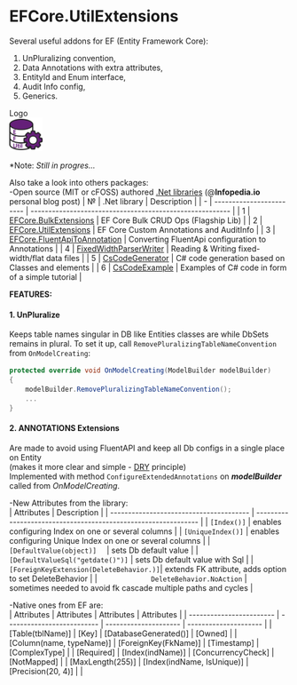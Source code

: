 # EFCore.UtilExtensions
Several useful addons for EF (Entity Framework Core):  
1. UnPluralizing convention,
1. Data Annotations with extra attributes,
2. EntityId and Enum interface,
3. Audit Info config,
4. Generics.

Logo  
<img src="EFCoreUtilLogo.png" height=60>

*Note: *Still in progres...*

Also take a look into others packages:</br>
-Open source (MIT or cFOSS) authored [.Net libraries](https://infopedia.io/dot-net-libraries/) (@**Infopedia.io** personal blog post)
| №  | .Net library             | Description                                              |
| -  | ------------------------ | -------------------------------------------------------- |
| 1  | [EFCore.BulkExtensions](https://github.com/borisdj/EFCore.BulkExtensions) | EF Core Bulk CRUD Ops (Flagship Lib) |
| 2  | [EFCore.UtilExtensions](https://github.com/borisdj/EFCore.UtilExtensions) | EF Core Custom Annotations and AuditInfo |
| 3  | [EFCore.FluentApiToAnnotation](https://github.com/borisdj/EFCore.FluentApiToAnnotation) | Converting FluentApi configuration to Annotations |
| 4  | [FixedWidthParserWriter](https://github.com/borisdj/FixedWidthParserWriter) | Reading & Writing fixed-width/flat data files |
| 5  | [CsCodeGenerator](https://github.com/borisdj/CsCodeGenerator) | C# code generation based on Classes and elements |
| 6  | [CsCodeExample](https://github.com/borisdj/CsCodeExample) | Examples of C# code in form of a simple tutorial |

**FEATURES:**

#### 1. **UnPluralize**
Keeps table names singular in DB like Entities classes are while DbSets remains in plural.
To set it up, call `RemovePluralizingTableNameConvention` from `OnModelCreating`:
```C#
protected override void OnModelCreating(ModelBuilder modelBuilder)
{
    modelBuilder.RemovePluralizingTableNameConvention();
    ...
}
```


#### 2. ANNOTATIONS Extensions  
Are made to avoid using FluentAPI and keep all Db configs in a single place on Entity  
(makes it more clear and simple - [DRY](https://en.wikipedia.org/wiki/Don%27t_repeat_yourself) principle)  
Implemented with method `ConfigureExtendedAnnotations` on ***modelBuilder*** called from *OnModelCreating*.
    
-New Attributes from the library:  
| Attributes                              | Description                                                    |
| --------------------------------------- | -------------------------------------------------------------- |
| `[Index()]`                             | enables configuring Index on one or several columns            |
| `[UniqueIndex()]`                       | enables configuring Unique Index on one or several columns     |
| `[DefaultValue(object)]  `              | sets Db default value                                          |
| `[DefaultValueSql("getdate()")]`        | sets Db default value with Sql                                 |
| `[ForeignKeyExtension(DeleteBehavior.)]`| extends FK attribute, adds option to set DeleteBehavior        |
| `             DeleteBehavior.NoAction`  | sometimes needed to avoid fk cascade multiple paths and cycles |

-Native ones from EF are:  
| Attributes               | Attributes                 |  Attributes           |  Attributes           |
| ------------------------ | -------------------------- | --------------------- | --------------------- |
| [Table(tblName)]         | [Key]                      | [DatabaseGenerated()] | [Owned]               |
| [Column(name, typeName)] | [ForeignKey(FkName)]       | [Timestamp]           | [ComplexType]         |
| [Required]               | [Index(indName)]           | [ConcurrencyCheck]    | [NotMapped]           |
| [MaxLength(255)]         | [Index(indName, IsUnique)] | [Precision(20, 4)]    |                       |

